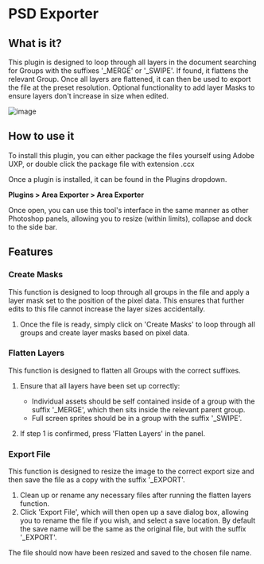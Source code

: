 # PSD Exporter

## What is it?
This plugin is designed to loop through all layers in the document searching for Groups with the suffixes '_MERGE' or '_SWIPE'. If found, it flattens the relevant Group. Once all layers are flattened, it can then be used to export the file at the preset resolution. Optional functionality to add layer Masks to ensure layers don't increase in size when edited.

![image](https://github.com/user-attachments/assets/849c0554-2802-4a3b-8ad2-48b23ae207a4)

## How to use it
To install this plugin, you can either package the files yourself using Adobe UXP, or double click the package file with extension .ccx

Once a plugin is installed, it can be found in the Plugins dropdown.

**Plugins > Area Exporter > Area Exporter**

Once open, you can use this tool's interface in the same manner as other Photoshop panels, allowing you to resize (within limits), collapse and dock to the side bar.

## Features

### Create Masks

This function is designed to loop through all groups in the file and apply a layer mask set to the position of the pixel data. This ensures that further edits to this file cannot increase the layer sizes accidentally.

1. Once the file is ready, simply click on 'Create Masks' to loop through all groups and create layer masks based on pixel data.

### Flatten Layers

This function is designed to flatten all Groups with the correct suffixes.

1. Ensure that all layers have been set up correctly:
   - Individual assets should be self contained inside of a group with the suffix '_MERGE', which then sits inside the relevant parent group.
   - Full screen sprites should be in a group with the suffix '_SWIPE'. 

2. If step 1 is confirmed, press 'Flatten Layers' in the panel.

### Export File

This function is designed to resize the image to the correct export size and then save the file as a copy with the suffix '_EXPORT'.

1. Clean up or rename any necessary files after running the flatten layers function.
2. Click 'Export File', which will then open up a save dialog box, allowing you to rename the file if you wish, and select a save location. By default the save name will be the same as the original file, but with the suffix '_EXPORT'.

The file should now have been resized and saved to the chosen file name.
